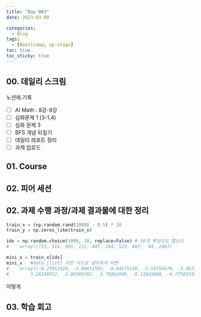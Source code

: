 ```yaml
---
title: "Day 003"
date: 2023-03-08

categories:
  - Blog
tags:
  - [Boostcamp, up-stage]
toc: true
toc_sticky: true
---
```


## 00. 데일리 스크림
노션에 기록
- [ ]  AI Math : 8강-9강
- [ ]  심화문제 1 (3-1,4)
- [ ]  심화 문제 3
- [ ]  BFS 개념 되짚기
- [ ]  데일리 레포트 정리
- [ ]  과제 업로드

## 01. Course


## 02. 피어 세션



## 02. 과제 수행 과정/과제 결과물에 대한 정리
```python
train_x = (np.random.rand(1000) - 0.5) * 10
train_y = np.zeros_like(train_x)

idx = np.random.choice(1000, 10, replace=False) # 10개 랜덤으로 뽑는다
#    array([713, 514, 965, 111, 407, 284, 523, 807,  94, 248])

mini_x = train_x[idx]
mini_x   #data [list] 이런 식으로 넣어주게 되면
#    array([-0.23951029, -3.84651565,  0.64575139, -1.55756678, -3.49724245,
#        3.26336952,  2.08369702,  3.79882649, -0.11643808, -4.77585745])
```
이렇게 

## 03. 학습 회고


